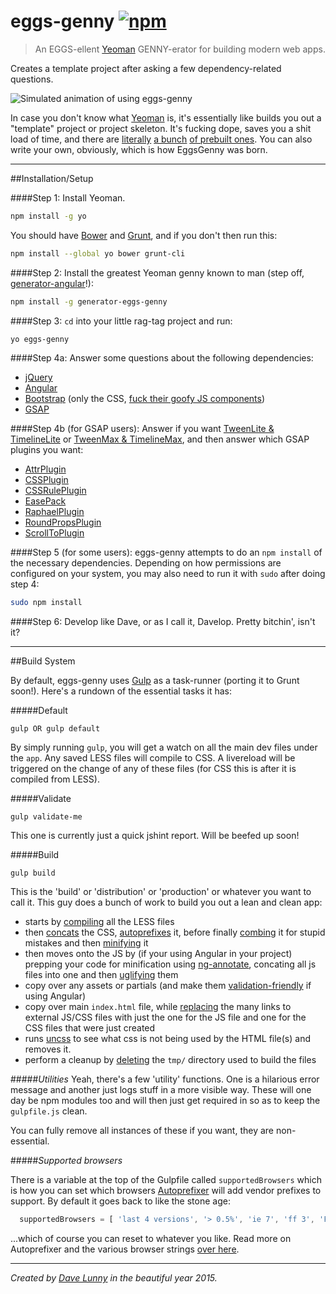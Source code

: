 # eggs-genny [![npm](https://img.shields.io/npm/v/generator-eggs-genny.svg?style=flat-square)](https://www.npmjs.com/package/generator-eggs-genny)
> An EGGS-ellent [Yeoman](http://yeoman.io/) GENNY-erator for building modern web apps.

Creates a template project after asking a few dependency-related questions.

![Simulated animation of using eggs-genny](http://i.imgur.com/GzfAoaq.gifv)


In case you don't know what [Yeoman](http://yeoman.io/) is, it's essentially like builds you out a "template" project or project skeleton. It's fucking dope, saves you a shit load of time, and there are [literally](https://github.com/yeoman/generator-webapp) [a bunch](https://github.com/yeoman/generator-polymer) [of prebuilt ones](https://github.com/yeoman/generator-bootstrap). You can also write your own, obviously, which is how EggsGenny was born.

---
##Installation/Setup

####Step 1:
Install Yeoman.
```bash
npm install -g yo
```
You should have [Bower](http://bower.io/) and [Grunt](http://gruntjs.com/), and if you don't then run this:
```bash
npm install --global yo bower grunt-cli
```
####Step 2:
Install the greatest Yeoman genny known to man (step off, [generator-angular](https://github.com/yeoman/generator-angular)!):
```bash
npm install -g generator-eggs-genny
```

####Step 3:
`cd` into your little rag-tag project and run:
```bash
yo eggs-genny
```

####Step 4a:
Answer some questions about the following dependencies:
- [jQuery](http://jquery.com/)
- [Angular](https://angularjs.org/)
- [Bootstrap](http://getbootstrap.com/) (only the CSS, [fuck their goofy JS components](http://getbootstrap.com/javascript/))
- [GSAP](http://greensock.com/gsap)

####Step 4b (for GSAP users):
Answer if you want [TweenLite & TimelineLite](https://greensock.com/docs/#/HTML5/GSAP/TweenLite/) or [TweenMax & TimelineMax](https://greensock.com/docs/#/HTML5/GSAP/TweenMax/), and then answer which GSAP plugins you want:
- [AttrPlugin](https://greensock.com/AttrPlugin)
- [CSSPlugin](https://greensock.com/CSSPlugin)
- [CSSRulePlugin](https://greensock.com/CSSRulePlugin)
- [EasePack](https://greensock.com/get-started-js#easing)
- [RaphaelPlugin](https://greensock.com/RaphaelPlugin)
- [RoundPropsPlugin](https://greensock.com/RoundPropsPlugin)
- [ScrollToPlugin](https://greensock.com/ScrollToPlugin)

####Step 5 (for some users):
eggs-genny attempts to do an `npm install` of the necessary dependencies. Depending on how permissions are configured on your system, you may also need to run it with `sudo` after doing step 4:
```bash
sudo npm install
```

####Step 6:
Develop like Dave, or as I call it, Davelop.
Pretty bitchin', isn't it?


---
##Build System

By default, eggs-genny uses [Gulp](http://gulpjs.com/) as a task-runner (porting it to Grunt soon!). Here's a rundown of the essential tasks it has:

#####Default
```
gulp OR gulp default
```

By simply running `gulp`, you will get a watch on all the main dev files under the `app`. Any saved LESS files will compile to CSS. A livereload will be triggered on the change of any of these files (for CSS this is after it is compiled from LESS).

#####Validate
```
gulp validate-me
```
This one is currently just a quick jshint report. Will be beefed up soon!

#####Build
```
gulp build
```

This is the 'build' or 'distribution' or 'production' or whatever you want to call it. This guy does a bunch of work to build you out a lean and clean app:

- starts by [compiling](https://github.com/plus3network/gulp-less)  all the LESS files
- then [concats](https://www.npmjs.com/package/gulp-concat) the CSS, [autoprefixes](https://www.npmjs.com/package/gulp-autoprefixer) it, before finally [combing](https://www.npmjs.com/package/gulp-csscomb) it for stupid mistakes and then [minifying](https://www.npmjs.com/package/gulp-minify-css) it
- then moves onto the JS by (if your using Angular in your project) prepping your code for minification using [ng-annotate](https://www.npmjs.com/package/gulp-ng-annotate), concating all js files into one and then [uglifying](https://www.npmjs.com/package/gulp-uglify) them
- copy over any assets or partials (and make them [validation-friendly](https://www.npmjs.com/package/gulp-angular-htmlify) if using Angular)
- copy over main `index.html` file, while [replacing](https://www.npmjs.com/package/gulp-html-replace) the many links to external JS/CSS files with just the one for the JS file and one for the CSS files that were just created
- runs [uncss](https://www.npmjs.com/package/gulp-uncss) to see what css is not being used by the HTML file(s) and removes it.
- perform a cleanup by [deleting](https://www.npmjs.com/package/del) the `tmp/` directory used to build the files

#####*Utilities*
Yeah, there's a few 'utility' functions. One is a hilarious error message and another just logs stuff in a more visible way. These will one day be npm modules too and will then just get required in so as to keep the `gulpfile.js` clean.

You can fully remove all instances of these if you want, they are non-essential.

#####*Supported browsers*

There is a variable at the top of the Gulpfile called `supportedBrowsers` which is how you can set which browsers [Autoprefixer](https://www.npmjs.com/package/gulp-autoprefixer) will add vendor prefixes to support. By default it goes back to like the stone age:
```javascript
  supportedBrowsers = [ 'last 4 versions', '> 0.5%', 'ie 7', 'ff 3', 'Firefox ESR', 'Android 2.1' ];
```
...which of course you can reset to whatever you like. Read more on Autoprefixer and the various browser strings [over here](http://css-tricks.com/autoprefixer/).

---

*Created by [Dave Lunny](https://himynameisdave.github.io) in the beautiful year 2015.*